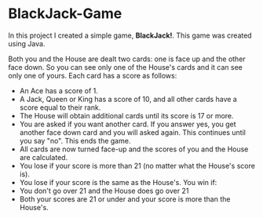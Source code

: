 # BlackJack-Game

In this project I created a simple game, **BlackJack!**. This game was created using Java.

Both you and the House are dealt two cards: one is face up and the other face down. So you can see only one of the House's cards and it can see only one of yours.
Each card has a score as follows:
* An Ace has a score of 1.
* A Jack, Queen or King has a score of 10, and all other cards have a score equal to their rank.
* The House will obtain additional cards until its score is 17 or more.
* You are asked if you want another card. If you answer yes, you get another face down card and you will asked again. This continues until you say "no". This ends the game.
* All cards are now turned face-up and the scores of you and the House are calculated.
* You lose if your score is more than 21 (no matter what the House's score is).
* You lose if your score is the same as the House's. You win if:
* You don't go over 21 and the House does go over 21
* Both your scores are 21 or under and your score is more than the House's.
